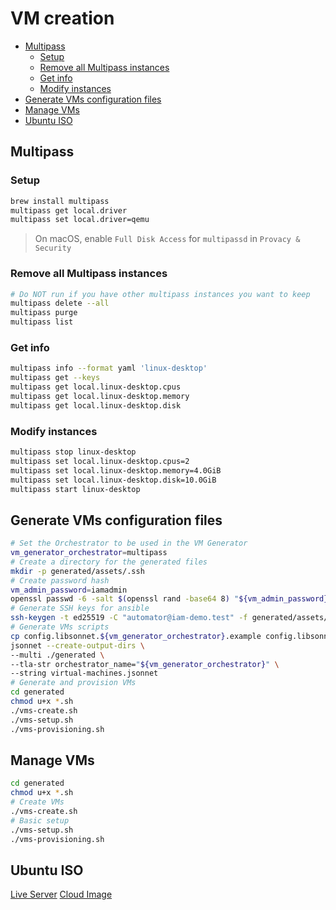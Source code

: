 # VM creation

- [Multipass](#multipass)
  - [Setup](#setup)
  - [Remove all Multipass instances](#remove-all-multipass-instances)
  - [Get info](#get-info)
  - [Modify instances](#modify-instances)
- [Generate VMs configuration files](#generate-vms-configuration-files)
- [Manage VMs](#manage-vms)
- [Ubuntu ISO](#ubuntu-iso)

## Multipass

### Setup

```sh
brew install multipass
multipass get local.driver
multipass set local.driver=qemu
```

> On macOS, enable `Full Disk Access` for `multipassd` in `Provacy & Security`

### Remove all Multipass instances

```sh
# Do NOT run if you have other multipass instances you want to keep
multipass delete --all
multipass purge
multipass list
```

### Get info

```sh
multipass info --format yaml 'linux-desktop'
multipass get --keys
multipass get local.linux-desktop.cpus
multipass get local.linux-desktop.memory
multipass get local.linux-desktop.disk
```

### Modify instances

```sh
multipass stop linux-desktop
multipass set local.linux-desktop.cpus=2
multipass set local.linux-desktop.memory=4.0GiB
multipass set local.linux-desktop.disk=10.0GiB
multipass start linux-desktop
```

## Generate VMs configuration files

```sh
# Set the Orchestrator to be used in the VM Generator
vm_generator_orchestrator=multipass
# Create a directory for the generated files
mkdir -p generated/assets/.ssh
# Create password hash
vm_admin_password=iamadmin
openssl passwd -6 -salt $(openssl rand -base64 8) "${vm_admin_password}" > generated/assets/admin_password
# Generate SSH keys for ansible
ssh-keygen -t ed25519 -C "automator@iam-demo.test" -f generated/assets/.ssh/id_ed25519 -q -N ""
# Generate VMs scripts
cp config.libsonnet.${vm_generator_orchestrator}.example config.libsonnet
jsonnet --create-output-dirs \
--multi ./generated \
--tla-str orchestrator_name="${vm_generator_orchestrator}" \
--string virtual-machines.jsonnet
# Generate and provision VMs
cd generated
chmod u+x *.sh
./vms-create.sh
./vms-setup.sh
./vms-provisioning.sh
```

## Manage VMs

```sh
cd generated
chmod u+x *.sh
# Create VMs
./vms-create.sh
# Basic setup
./vms-setup.sh
./vms-provisioning.sh
```

## Ubuntu ISO

[Live Server](https://cdimage.ubuntu.com/releases/24.04/release/ubuntu-24.04.1-live-server-arm64.iso)
[Cloud Image](https://cloud-images.ubuntu.com/noble/current/noble-server-cloudimg-arm64.img)
